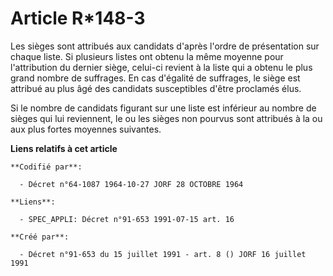 # Article R*148-3

Les sièges sont attribués aux candidats d'après l'ordre de présentation sur chaque liste. Si plusieurs listes ont obtenu la
même moyenne pour l'attribution du dernier siège, celui-ci revient à la liste qui a obtenu le plus grand nombre de suffrages.
En cas d'égalité de suffrages, le siège est attribué au plus âgé des candidats susceptibles d'être proclamés élus.

Si le nombre de candidats figurant sur une liste est inférieur au nombre de sièges qui lui reviennent, le ou les sièges non
pourvus sont attribués à la ou aux plus fortes moyennes suivantes.

**Liens relatifs à cet article**

	**Codifié par**:

	  - Décret n°64-1087 1964-10-27 JORF 28 OCTOBRE 1964

	**Liens**:

	  - SPEC_APPLI: Décret n°91-653 1991-07-15 art. 16

	**Créé par**:

	  - Décret n°91-653 du 15 juillet 1991 - art. 8 () JORF 16 juillet 1991

